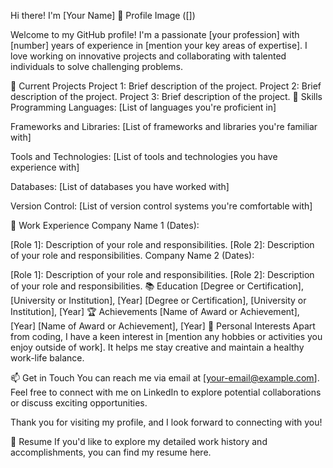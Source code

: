Hi there! I'm [Your Name] 👋
Profile Image ([])

Welcome to my GitHub profile! I'm a passionate [your profession] with [number] years of experience in [mention your key areas of expertise]. I love working on innovative projects and collaborating with talented individuals to solve challenging problems.

🔭 Current Projects
Project 1: Brief description of the project.
Project 2: Brief description of the project.
Project 3: Brief description of the project.
🌱 Skills
Programming Languages: [List of languages you're proficient in]

Frameworks and Libraries: [List of frameworks and libraries you're familiar with]

Tools and Technologies: [List of tools and technologies you have experience with]

Databases: [List of databases you have worked with]

Version Control: [List of version control systems you're comfortable with]

💼 Work Experience
Company Name 1 (Dates):

[Role 1]: Description of your role and responsibilities.
[Role 2]: Description of your role and responsibilities.
Company Name 2 (Dates):

[Role 1]: Description of your role and responsibilities.
[Role 2]: Description of your role and responsibilities.
📚 Education
[Degree or Certification], [University or Institution], [Year]
[Degree or Certification], [University or Institution], [Year]
🏆 Achievements
[Name of Award or Achievement], [Year]
[Name of Award or Achievement], [Year]
🌟 Personal Interests
Apart from coding, I have a keen interest in [mention any hobbies or activities you enjoy outside of work]. It helps me stay creative and maintain a healthy work-life balance.

📫 Get in Touch
You can reach me via email at [your-email@example.com]. Feel free to connect with me on LinkedIn to explore potential collaborations or discuss exciting opportunities.

Thank you for visiting my profile, and I look forward to connecting with you!

📃 Resume
If you'd like to explore my detailed work history and accomplishments, you can find my resume here.

